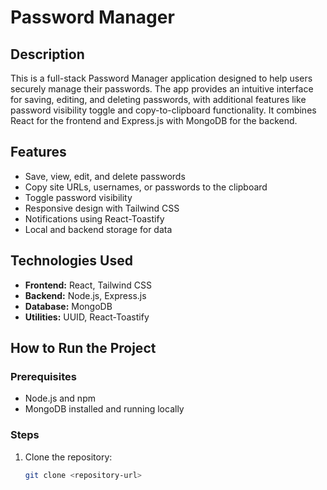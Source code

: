# Password Manager

## Description
This is a full-stack Password Manager application designed to help users securely manage their passwords. The app provides an intuitive interface for saving, editing, and deleting passwords, with additional features like password visibility toggle and copy-to-clipboard functionality. It combines React for the frontend and Express.js with MongoDB for the backend.

## Features
- Save, view, edit, and delete passwords
- Copy site URLs, usernames, or passwords to the clipboard
- Toggle password visibility
- Responsive design with Tailwind CSS
- Notifications using React-Toastify
- Local and backend storage for data

## Technologies Used
- **Frontend:** React, Tailwind CSS
- **Backend:** Node.js, Express.js
- **Database:** MongoDB
- **Utilities:** UUID, React-Toastify

## How to Run the Project

### Prerequisites
- Node.js and npm
- MongoDB installed and running locally

### Steps
1. Clone the repository:
   ```bash
   git clone <repository-url>

   
